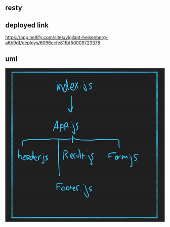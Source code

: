 ## resty

## deployed link

https://app.netlify.com/sites/vigilant-heisenberg-a6b9df/deploys/6096ecfe81fbf50009723378

## uml

![uml](https://github.com/motasemAlsqoor/resty1/blob/master/public/prchage.png)
